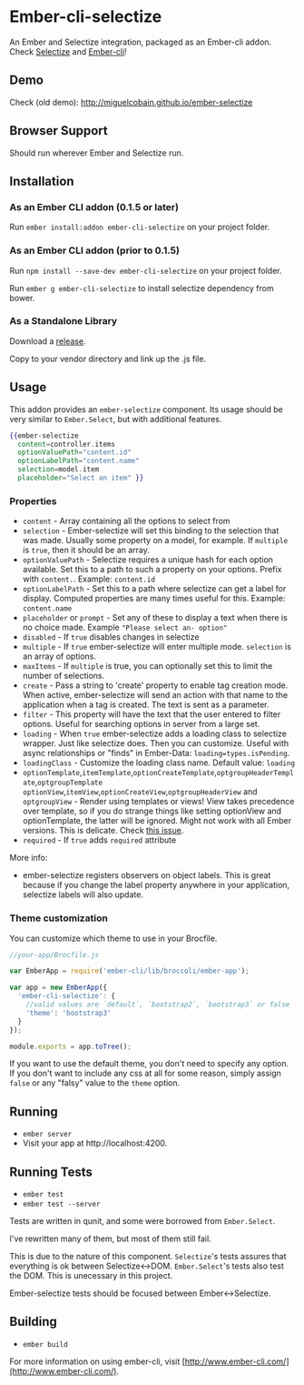 # Ember-cli-selectize

An Ember and Selectize integration, packaged as an Ember-cli addon. Check [Selectize](http://brianreavis.github.io/selectize.js/) and [Ember-cli](http://www.ember-cli.com/)!

## Demo

Check (old demo): http://miguelcobain.github.io/ember-selectize

## Browser Support

Should run wherever Ember and Selectize run.

## Installation

### As an Ember CLI addon (0.1.5 or later)

Run `ember install:addon ember-cli-selectize` on your project folder.

### As an Ember CLI addon (prior to 0.1.5)

Run `npm install --save-dev ember-cli-selectize` on your project folder.

Run `ember g ember-cli-selectize` to install selectize dependency from bower.

### As a Standalone Library

Download a [release][releases].

[releases]: https://github.com/miguelcobain/ember-cli-selectize/releases

Copy to your vendor directory and link up the .js file.

## Usage

This addon provides an `ember-selectize` component.
Its usage should be very similar to `Ember.Select`, but with additional features.

```handlebars
{{ember-selectize
  content=controller.items
  optionValuePath="content.id"
  optionLabelPath="content.name"
  selection=model.item
  placeholder="Select an item" }}
```

### Properties

- `content` - Array containing all the options to select from
- `selection` - Ember-selectize will set this binding to the selection that was made. Usually some property on a model, for example. If `multiple` is `true`, then it should be an array.
- `optionValuePath` - Selectize requires a unique hash for each option available. Set this to a path to such a property on your options. Prefix with `content.`. Example: `content.id`
- `optionLabelPath` - Set this to a path where selectize can get a label for display. Computed properties are many times useful for this. Example: `content.name`
- `placeholder` or `prompt` - Set any of these to display a text when there is no choice made. Example `"Please select an- option"`
- `disabled` - If `true` disables changes in selectize
- `multiple` - If `true` ember-selectize will enter multiple mode. `selection` is an array of options.
- `maxItems` - If `multiple` is true, you can optionally set this to limit the number of selections.
- `create` - Pass a string to 'create' property to enable tag creation mode. When active, ember-selectize will send an action with that name to the application when a tag is created. The text is sent as a parameter.
- `filter` - This property will have the text that the user entered to filter options. Useful for searching options in server from a large set.
- `loading` - When `true` ember-selectize adds a loading class to selectize wrapper. Just like selectize does. Then you can customize. Useful with async relationships or "finds" in Ember-Data: `loading=types.isPending`.
- `loadingClass` - Customize the loading class name. Default value: `loading`
- `optionTemplate`,`itemTemplate`,`optionCreateTemplate`,`optgroupHeaderTemplate`,`optgroupTemplate` `optionView`,`itemView`,`optionCreateView`,`optgroupHeaderView` and `optgroupView` - Render using templates or views! View takes precedence over template, so if you do strange things like setting optionView and optionTemplate, the latter will be ignored. Might not work with all Ember versions. This is delicate. Check [this issue](https://github.com/miguelcobain/ember-selectize/issues/13#issuecomment-56155784).
- `required` - If `true` adds `required` attribute

More info:
- ember-selectize registers observers on object labels. This is great because if you change the label property anywhere in your application, selectize labels will also update.

### Theme customization

You can customize which theme to use in your Brocfile.
```javascript
//your-app/Brocfile.js

var EmberApp = require('ember-cli/lib/broccoli/ember-app');

var app = new EmberApp({
  'ember-cli-selectize': {
    //valid values are `default`, `bootstrap2`, `bootstrap3` or false
    'theme': 'bootstrap3'
  }
});

module.exports = app.toTree();
```

If you want to use the default theme, you don't need to specify any option.
If you don't want to include any css at all for some reason, simply assign `false` or any "falsy" value to the `theme` option.

## Running

* `ember server`
* Visit your app at http://localhost:4200.

## Running Tests

* `ember test`
* `ember test --server`

Tests are written in qunit, and some were borrowed from `Ember.Select`.

I've rewritten many of them, but most of them still fail.

This is due to the nature of this component. `Selectize`'s tests assures that everything is ok between Selectize<->DOM.
`Ember.Select`'s tests also test the DOM. This is unecessary in this project.

Ember-selectize tests should be focused between Ember<->Selectize.

## Building

* `ember build`

For more information on using ember-cli, visit [http://www.ember-cli.com/](http://www.ember-cli.com/).
